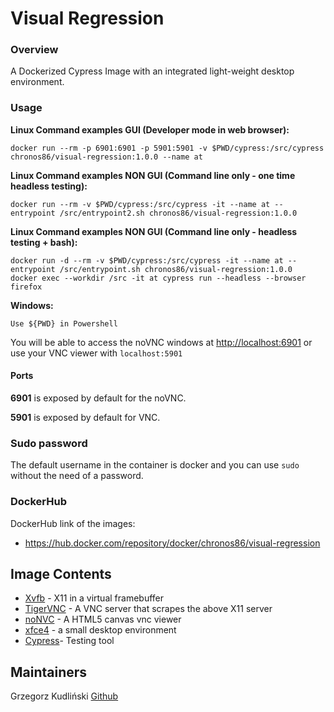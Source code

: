 # Visual Regression
### Overview

A Dockerized Cypress Image with an integrated light-weight desktop environment. 

### Usage
**Linux Command examples GUI (Developer mode in web browser):** 

```
docker run --rm -p 6901:6901 -p 5901:5901 -v $PWD/cypress:/src/cypress chronos86/visual-regression:1.0.0 --name at
```

**Linux Command examples NON GUI (Command line only - one time headless testing):**
```
docker run --rm -v $PWD/cypress:/src/cypress -it --name at --entrypoint /src/entrypoint2.sh chronos86/visual-regression:1.0.0
```

**Linux Command examples NON GUI (Command line only - headless testing +  bash):**
```
docker run -d --rm -v $PWD/cypress:/src/cypress -it --name at --entrypoint /src/entrypoint.sh chronos86/visual-regression:1.0.0
docker exec --workdir /src -it at cypress run --headless --browser firefox
```

**Windows:**

```
Use ${PWD} in Powershell
```

You will be able to access the noVNC windows at [http://localhost:6901](http://localhost:6901) or use your VNC viewer with `localhost:5901`

#### Ports

**6901** is exposed by default for the noVNC.

**5901** is exposed by default for VNC.

### Sudo password
The default username in the container is docker and you can use `sudo` without the need of a password.

### DockerHub

DockerHub link of the images:

- https://hub.docker.com/repository/docker/chronos86/visual-regression

## Image Contents

- [Xvfb](http://www.x.org/releases/X11R7.6/doc/man/man1/Xvfb.1.xhtml) - X11 in a virtual framebuffer
- [TigerVNC](https://github.com/TigerVNC/tigervnc) - A VNC server that scrapes the above X11 server
- [noNVC](https://github.com/novnc/noVNC) - A HTML5 canvas vnc viewer
- [xfce4](https://www.xfce.org/) - a small desktop environment
- [Cypress](https://github.com/cypress-io/cypress)-  Testing tool

## Maintainers

Grzegorz Kudliński [Github](https://github.com/gkudlinski)
